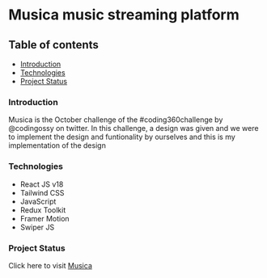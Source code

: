 # Musica music streaming platform

## Table of contents

- [Introduction](#introduction)
- [Technologies](#technologies)
- [Project Status](#project-status)

### Introduction

Musica is the October challenge of the #coding360challenge by @codingossy on twitter. In this challenge, a design was given and we were to implement the design and funtionality by ourselves and this is my implementation of the design

### Technologies

- React JS v18
- Tailwind CSS
- JavaScript
- Redux Toolkit
- Framer Motion
- Swiper JS

### Project Status

Click here to visit [Musica](https://musica-wale.netlify.app)
